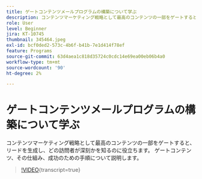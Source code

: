 ```yaml
---
title: ゲートコンテンツメールプログラムの構築について学ぶ
description: コンテンツマーケティング戦略として最高のコンテンツの一部をゲートすると、リードを生成し、どの訪問者が深刻かを知るのに役立ちます。 ゲートについて説明します…（説明は 60 ～ 160 文字にする必要があります）
role: User
level: Beginner
jira: KT-10745
thumbnail: 345464.jpeg
exl-id: bcf0ded2-573c-4b6f-b41b-7e1d414f78ef
feature: Programs
source-git-commit: 63d4aea1c818d35724c0cdc14e69ea00eb06b4a0
workflow-type: tm+mt
source-wordcount: '90'
ht-degree: 2%

---
```


# ゲートコンテンツメールプログラムの構築について学ぶ

コンテンツマーケティング戦略として最高のコンテンツの一部をゲートすると、リードを生成し、どの訪問者が深刻かを知るのに役立ちます。 ゲートコンテンツ、その仕組み、成功のための手順について説明します。

>[!VIDEO](https://video.tv.adobe.com/v/3411383/?quality=12&learn=on&captions=jpn){transcript=true}
